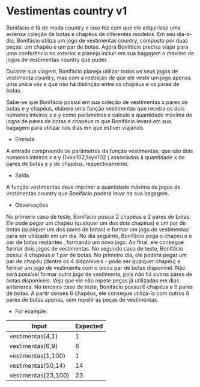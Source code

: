 # Vestimentas country v1
Bonifácio é fã de moda country e isso fez com que ele adquirisse uma extensa coleção de botas e chapéus de diferentes modelos. Em seu dia-a-dia, Bonifácio utiliza um jogo de vestimentas country, composto por duas peças: um chapéu e um par de botas. Agora Bonifácio precisa viajar para uma conferência no exterior e planeja incluir em sua bagagem o máximo de jogos de vestimentas country que puder.

Durante sua viagem, Bonifácio planeja utilizar todos os seus jogos de vestimenta country, mas com a restrição de que ele veste um jogo apenas uma única vez e que não há distinção entre os chapéus e os pares de botas.

Sabe-se que Bonifácio possui em sua coleção de vestimentas x  pares de botas e y chapéus, elabore uma função vestimentas que receba os dois números inteiros x e y como parâmetros e calcule a quantidade máxima de jogos de pares de botas e chapéus m que Bonifácio levará em sua bagagem para utilizar nos dias em que estiver viajando.

* Entrada

A entrada compreende os parâmetros da função vestimentas, que são dois números inteiros x e y (1≤x≤102,1≤y≤102 ) associados à quantidade x de pares de botas e y de chapéus, respectivamente.

* Saída

A função vestimentas deve imprimir a quantidade máxima de jogos de vestimentas country que Bonifácio poderá levar na sua bagagem.

* Obversações

No primeiro caso de teste, Bonifácio possui 2 chapéus e 2  pares de botas. Ele pode pegar um chapéu (qualquer um dos dois chapéus) e um par de botas (qualquer um dos pares de botas) e formar um jogo de vestimentas para ser utilizado em um dia. No dia seguinte, Bonifácio pega o chapéu e o par de botas restantes , formando um novo jogo. Ao final, ele consegue formar dois jogos de vestimentas.
No segundo caso de teste, Bonifácio possui 4 chapéus e 1 par de botas. No primeiro dia, ele poderá pegar um par de chapéu (dentre os 4 disponíveis - pode ser qualquer chapéu) e formar um jogo de vestimenta com o único par de botas disponível. Não será possível formar outro jogo de vestimenta, pois não há outros pares de botas disponíveis. Veja que ele não repete peças já utilizadas em dias anteriores.
No terceiro caso de teste, Bonifácio possui 6 chapéus e 9 pares de botas. A partir desses 6 chapéus, ele consegue utilizá-lo com outros 6 pares de botas apenas, sem repetir as peças de vestimentas.

* For example:

Input|Expected
-----|--------
vestimentas(4,1)|1
vestimentas(6,9)|6
vestimentas(1,100)|1
vestimentas(50,14)|14
vestimentas(23,100)|23

